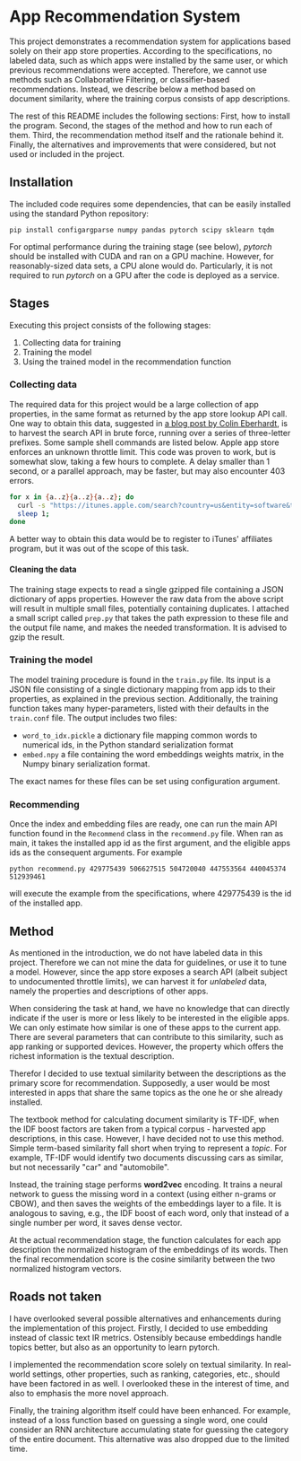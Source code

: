 # App Recommendation System

This project demonstrates a recommendation system for applications based solely
on their app store properties. According to the specifications, 
no labeled data, such as which apps were installed by the same user, 
or which previous recommendations were accepted. Therefore, we cannot use
methods such as Collaborative Filtering, or classifier-based recommendations.
Instead, we describe below a method based on document similarity, where the
training corpus consists of app descriptions.

The rest of this README includes the following sections: First, how to install
the program. Second, the stages of the method and how to run each of them.
Third, the recommendation method itself and the rationale behind it.
Finally, the alternatives and improvements that were considered, but not
used or included in the project.

## Installation

The included code requires some dependencies, that can be easily
installed using the standard Python repository:
```
pip install configargparse numpy pandas pytorch scipy sklearn tqdm
```

For optimal performance during the training stage (see below), 
*pytorch* should be installed with CUDA and ran on a GPU machine.
However, for reasonably-sized data sets, a CPU alone would do. 
Particularly, it is not required to run *pytorch* on a GPU after the code
is deployed as a service.

## Stages

Executing this project consists of the following stages:
1. Collecting data for training
1. Training the model
1. Using the trained model in the recommendation function

### Collecting data
The required data for this project would be a large collection of app
properties, in the same format as returned by the app store lookup API call.
One way to obtain this data, suggested in 
[a blog post by Colin Eberhardt](https://blog.scottlogic.com/2014/03/20/app-store-analysis.html), 
is to harvest the search API in brute force, running over a series of
three-letter prefixes. Some sample shell commands are listed below.
Apple app store enforces an unknown throttle limit. This code was proven
to work, but is somewhat slow, taking a few hours to complete. 
A delay smaller than 1 second, or a parallel approach, may be faster,
but may also encounter 403 errors.

```bash
for x in {a..z}{a..z}{a..z}; do 
  curl -s "https://itunes.apple.com/search?country=us&entity=software&term=${x}" > ${x}.json; 
  sleep 1; 
done
```

A better way to obtain this data would be to register to iTunes' affiliates
program, but it was out of the scope of this task.

#### Cleaning the data

The training stage expects to read a single gzipped file containing a JSON
dictionary of apps properties. However the raw data from the above script
will result in multiple small files, potentially containing duplicates.
I attached a small script called `prep.py` that takes the path expression
to these file and the output file name, and makes the needed transformation.
It is advised to gzip the result. 

### Training the model

The model training procedure is found in the `train.py` file. Its input is 
a JSON file consisting of a single dictionary mapping from app ids to their
properties, as explained in the previous section. Additionally, the training
function takes many hyper-parameters, listed with their defaults in the
`train.conf` file. The output includes two files: 
- `word_to_idx.pickle` a dictionary file mapping common words to numerical ids,
in the Python standard serialization format
- `embed.npy` a file containing the word embeddings weights matrix,
in the Numpy binary serialization format.

The exact names for these files can be set using configuration argument. 

### Recommending

Once the index and embedding files are ready, one can run the main API 
function found in the `Recommend` class in the `recommend.py` file.
When ran as main, it takes the installed app id as the first argument,
and the eligible apps ids as the consequent arguments. For example
```shell
python recommend.py 429775439 506627515 504720040 447553564 440045374 512939461
```
will execute the example from the specifications, where 429775439 is the id
of the installed app. 

## Method

As mentioned in the introduction, we do not have labeled data
in this project. Therefore we can not mine the data for guidelines,
or use it to tune a model. However, since the app store exposes a search API
(albeit subject to undocumented throttle limits), we can harvest it for
*unlabeled* data, namely the properties and descriptions of other apps.

When considering the task at hand, we have no knowledge that can directly
indicate if the user is more or less likely to be interested in the
eligible apps. We can only estimate how similar is one of these apps to the
current app. There are several parameters that can contribute to this 
similarity, such as app ranking or supported devices. However, the property
which offers the richest information is the textual description.

Therefor I decided to use textual similarity between the descriptions as the
primary score for recommendation. Supposedly, a user would be most interested
in apps that share the same topics as the one he or she already installed.

The textbook method for calculating document similarity is TF-IDF, when
the IDF boost factors are taken from a typical corpus - harvested app
descriptions, in this case. However, I have decided not to use this method.
Simple term-based similarity fall short when trying to represent a *topic*.
For example, TF-IDF would identify two documents discussing cars as similar,
but not necessarily "car" and "automobile". 

Instead, the training stage performs **word2vec** encoding. It trains a 
neural network to guess the missing word in a context 
(using either n-grams or CBOW), and then saves the weights of the embeddings
layer to a file. It is analogous to saving, e.g., the IDF boost of each word,
only that instead of a single number per word, it saves dense vector.

At the actual recommendation stage, the function calculates for each app
description the normalized histogram of the embeddings of its words. 
Then the final recommendation score is the cosine similarity between
the two normalized histogram vectors.

## Roads not taken 

I have overlooked several possible alternatives and enhancements during
the implementation of this project. Firstly, I decided to use embedding
instead of classic text IR metrics. Ostensibly because embeddings handle
topics better, but also as an opportunity to learn pytorch.

I implemented the recommendation score solely on textual similarity. In
real-world settings, other properties, such as ranking, categories, etc., 
should have been factored in as well. I overlooked these in the interest 
of time, and also to emphasis the more novel approach.

Finally, the training algorithm itself could have been enhanced. 
For example, instead of a loss function based on guessing a single word,
one could consider an RNN architecture accumulating state for guessing the
category of the entire document. This alternative was also dropped due to
the limited time.